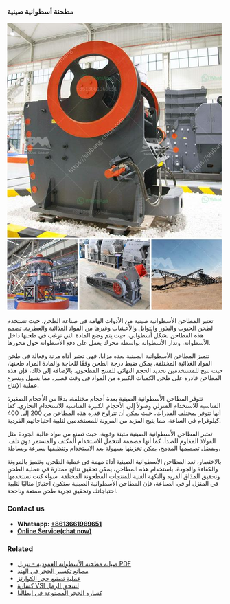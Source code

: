 <h3>مطحنة أسطوانية صينية</h3><img src='1701853989.jpg' alt=''><p>تعتبر المطاحن الأسطوانية صينية من الأدوات الهامة في صناعة الطحن، حيث تستخدم لطحن الحبوب والبذور والتوابل والأعشاب وغيرها من المواد الغذائية والعطرية. تصمم هذه المطاحن بشكل أسطواني، حيث يتم وضع المادة التي ترغب في طحنها داخل الأسطوانة، وتدار الأسطوانة بواسطة محرك يعمل على دفع الأسطوانة حول محورها.</p><p>تتميز المطاحن الأسطوانية الصينية بعدة مزايا، فهي تعتبر أداة مرنة وفعالة في طحن المواد الغذائية المختلفة. يمكن ضبط درجة الطحن وفقًا للحاجة والمادة المراد طحنها، حيث تتيح للمستخدمين تحديد الحجم النهائي للمنتج المطحون. بالإضافة إلى ذلك، فإن هذه المطاحن قادرة على طحن الكميات الكبيرة من المواد في وقت قصير، مما يسهل ويسرع عملية الإنتاج.</p><p>تتوفر المطاحن الأسطوانية الصينية بعدة أحجام مختلفة، بدءًا من الأحجام الصغيرة المناسبة للاستخدام المنزلي وصولاً إلى الأحجام الكبيرة المناسبة للاستخدام التجاري. كما أنها تتوفر بمختلف القدرات، حيث يمكن أن تتراوح قدرة هذه المطاحن من 200 إلى 400 كيلوغرام في الساعة، مما يتيح المزيد من المرونة للمستخدمين لتلبية احتياجاتهم الفردية.</p><p>تعتبر المطاحن الأسطوانية الصينية متينة وقوية، حيث تصنع من مواد عالية الجودة مثل الفولاذ المقاوم للصدأ. كما أنها مصممة لتتحمل الاستخدام المكثف والمستمر دون تلف. وبفضل تصميمها المدمج، يمكن تخزينها بسهولة بعد الاستخدام وتنظيفها بسرعة وبساطة.</p><p>بالاختصار، تعد المطاحن الأسطوانية الصينية أداة مهمة في عملية الطحن، وتتميز بالمرونة والكفاءة والجودة. باستخدام هذه المطاحن، يمكن تحقيق نتائج ممتازة في عملية الطحن وتحقيق المذاق الفريد والنكهة الغنية للمنتجات المطحونة المختلفة. سواء كنت تستخدمها في المنزل أو في الصناعة، فإن المطاحن الأسطوانية الصينية ستكون اختيارًا مثاليًا لتلبية احتياجاتك وتحقيق تجربة طحن ممتعة وناجحة.</p><h3>Contact us</h3><ul><li><strong>Whatsapp:&nbsp;<a href="https://wa.me/8613661969651">+8613661969651</a></strong></li><li><a href="https://swt.shibang-china.com/?git&amp;zhl&amp;مطحنة أسطوانية صينية"><strong>Online Service(chat now)</strong></a></li></ul><h3>Related</h3><ul><li><a href='صيانة مطحنة الأسطوانة العمودية  تنزيل PDF.md'>صيانة مطحنة الأسطوانة العمودية - تنزيل PDF</a></li><li><a href='مصانع تكسير الحجر في الهند.md'>مصانع تكسير الحجر في الهند</a></li><li><a href='عملية تصنيع حجر الكوارتز.md'>عملية تصنيع حجر الكوارتز</a></li><li><a href='كسارة VSI لسحق الرمل.md'>كسارة VSI لسحق الرمل</a></li><li><a href='كسارة الحجر المصنوعة في إيطاليا.md'>كسارة الحجر المصنوعة في إيطاليا</a></li></ul>